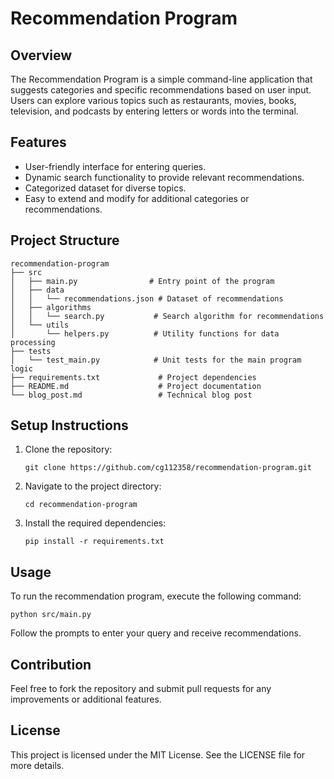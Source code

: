 # Recommendation Program

## Overview
The Recommendation Program is a simple command-line application that suggests categories and specific recommendations based on user input. Users can explore various topics such as restaurants, movies, books, television, and podcasts by entering letters or words into the terminal.

## Features
- User-friendly interface for entering queries.
- Dynamic search functionality to provide relevant recommendations.
- Categorized dataset for diverse topics.
- Easy to extend and modify for additional categories or recommendations.

## Project Structure
```
recommendation-program
├── src
│   ├── main.py                # Entry point of the program
│   ├── data
│   │   └── recommendations.json # Dataset of recommendations
│   ├── algorithms
│   │   └── search.py           # Search algorithm for recommendations
│   └── utils
│       └── helpers.py          # Utility functions for data processing
├── tests
│   └── test_main.py            # Unit tests for the main program logic
├── requirements.txt             # Project dependencies
├── README.md                    # Project documentation
└── blog_post.md                 # Technical blog post
```

## Setup Instructions
1. Clone the repository:
   ```
   git clone https://github.com/cg112358/recommendation-program.git
   ```
2. Navigate to the project directory:
   ```
   cd recommendation-program
   ```
3. Install the required dependencies:
   ```
   pip install -r requirements.txt
   ```

## Usage
To run the recommendation program, execute the following command:
```
python src/main.py
```
Follow the prompts to enter your query and receive recommendations.

## Contribution
Feel free to fork the repository and submit pull requests for any improvements or additional features.

## License
This project is licensed under the MIT License. See the LICENSE file for more details.